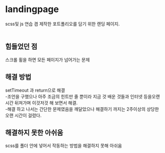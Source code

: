 # landingpage
scss및 js 연습 겸 제작한 포트폴리오를 담기 위한 랜딩 페이지.<br><br>
## 힘들었던 점
스크롤 휠을 하면 모든 페이지가 넘어가는 문제<br>
## 해결 방법
setTimeout 과 return으로 해결<br>
-조언을 구했으나 아주 조금의 힌트만 줄 뿐이라 지금 것 배운 것들과 인터넷 등을오랜시간 뒤져가며 이것저것 해 보면서 해결.<br>
-해결 하고 나서는 간단한 문제였음을 깨달았으나 해결하기 까지는 2주이상의 상당한 오랜 시간이 걸렸다.
## 해결하지 못한 아쉬움
scss를 폴더 안에 넣어서 작동하는 방법을 해결하지 못해 아쉬움
